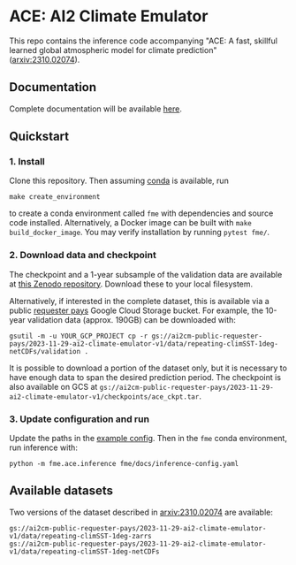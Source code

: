 # ACE: AI2 Climate Emulator
This repo contains the inference code accompanying "ACE: A fast, skillful learned global atmospheric model for climate prediction" ([arxiv:2310.02074](https://arxiv.org/abs/2310.02074)).

## Documentation

Complete documentation will be available [here](URL-to-read-the-docs).

## Quickstart

### 1. Install

Clone this repository. Then assuming [conda](https://docs.conda.io/en/latest/)
is available, run
```
make create_environment
```
to create a conda environment called `fme` with dependencies and source
code installed. Alternatively, a Docker image can be built with `make build_docker_image`.
You may verify installation by running `pytest fme/`.

### 2. Download data and checkpoint

The checkpoint and a 1-year subsample of the validation data are available at
[this Zenodo repository](https://zenodo.org/doi/10.5281/zenodo.10791086).
Download these to your local filesystem.

Alternatively, if interested in the complete dataset, this is available via a public
[requester pays](https://cloud.google.com/storage/docs/requester-pays)
Google Cloud Storage bucket. For example, the 10-year validation data (approx. 190GB)
can be downloaded with:
```
gsutil -m -u YOUR_GCP_PROJECT cp -r gs://ai2cm-public-requester-pays/2023-11-29-ai2-climate-emulator-v1/data/repeating-climSST-1deg-netCDFs/validation .
```
It is possible to download a portion of the dataset only, but it is necessary to have
enough data to span the desired prediction period. The checkpoint is also available on GCS at
`gs://ai2cm-public-requester-pays/2023-11-29-ai2-climate-emulator-v1/checkpoints/ace_ckpt.tar`.

### 3. Update configuration and run
Update the paths in the [example config](fme/docs/inference-config.yaml). Then in the
`fme` conda environment, run inference with:
```
python -m fme.ace.inference fme/docs/inference-config.yaml
```

## Available datasets
Two versions of the dataset described in [arxiv:2310.02074](https://arxiv.org/abs/2310.02074)
are available:
```
gs://ai2cm-public-requester-pays/2023-11-29-ai2-climate-emulator-v1/data/repeating-climSST-1deg-zarrs
gs://ai2cm-public-requester-pays/2023-11-29-ai2-climate-emulator-v1/data/repeating-climSST-1deg-netCDFs
```